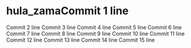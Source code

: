 # hula_zamaCommit 1 line
Commit 2 line
Commit 3 line
Commit 4 line
Commit 5 line
Commit 6 line
Commit 7 line
Commit 8 line
Commit 9 line
Commit 10 line
Commit 11 line
Commit 12 line
Commit 13 line
Commit 14 line
Commit 15 line

<!-- Auto-update: 2025-10-12T14:12:00.714332 -->

<!-- Auto-update: 2025-10-14T01:10:09.753304 -->

<!-- Auto-update: 2025-10-14T05:06:31.275979 -->

<!-- Auto-update: 2025-10-14T05:40:52.254102 -->

<!-- Auto-update: 2025-10-14T12:14:26.549551 -->
